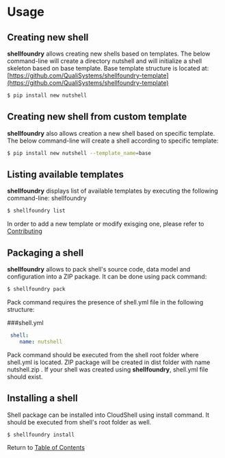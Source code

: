 # Usage

## Creating new shell

**shellfoundry** allows creating new shells based on templates. The below command-line will create a directory nutshell
and will initialize a shell skeleton based on base template. Base template structure is located at:
[https://github.com/QualiSystems/shellfoundry-template](https://github.com/QualiSystems/shellfoundry-template)

```bash
$ pip install new nutshell
```

## Creating new shell from custom template

**shellfoundry** also allows creation a new shell based on specific template. The below command-line will create a shell
according to specific template:

```bash
$ pip install new nutshell --template_name=base
```

## Listing available templates

**shellfoundry** displays list of available templates by executing the following command-line:
shellfoundry
```bash
$ shellfoundry list
```
In order to add a new template or modify exisging one, please refer to [Contributing](../.github/contributing.md)

## Packaging a shell

**shellfoundry** allows to pack shell's source code, data model and configuration into a ZIP package.
It can be done using pack command:
```bash
$ shellfoundry pack
```
Pack command requires the presence of shell.yml file in the following structure:

###shell.yml
```yaml
 shell:
    name: nutshell
```
Pack command should be executed from the shell root folder where shell.yml is located. ZIP package will be created in
dist folder with name nutshell.zip . If your shell was created using **shellfoundry**, shell.yml file should exist.

## Installing a shell
Shell package can be installed into CloudShell using install command. It should be executed from shell's root folder as well.
```bash
$ shellfoundry install
```

Return to [Table of Contents](readme.md)
